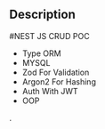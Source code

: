 ## Description

#NEST JS CRUD POC

- Type ORM
- MYSQL
- Zod For Validation
- Argon2 For Hashing
- Auth With JWT
- OOP
  
.


